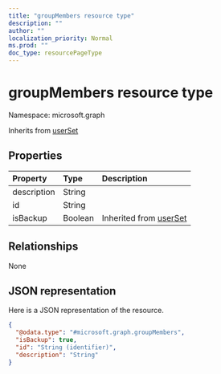 ```yaml
---
title: "groupMembers resource type"
description: ""
author: ""
localization_priority: Normal
ms.prod: ""
doc_type: resourcePageType
---
```


# groupMembers resource type


Namespace: microsoft.graph




Inherits from [userSet](../resources/userset.md)

## Properties
|Property|Type|Description|
|:---|:---|:---|
|description|String||
|id|String||
|isBackup|Boolean| Inherited from [userSet](../resources/userset.md)|

## Relationships
None

## JSON representation
Here is a JSON representation of the resource.
<!-- {
  "blockType": "resource",
  "@odata.type": "microsoft.graph.groupMembers"
}
-->
``` json
{
  "@odata.type": "#microsoft.graph.groupMembers",
  "isBackup": true,
  "id": "String (identifier)",
  "description": "String"
}
```

